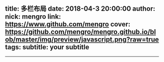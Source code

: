 title: 多栏布局
date: 2018-04-3 20:00:00
author: 
  nick: mengro
  link: https://www.github.com/mengro
cover: https://github.com/mengro/mengro.github.io/blob/master/img/preview/javascript.png?raw=true
tags:
subtitle: your subtitle
---
******